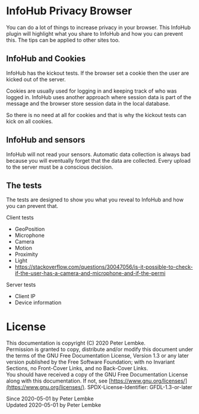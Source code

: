 # InfoHub Privacy Browser

You can do a lot of things to increase privacy in your browser. This InfoHub plugin will highlight what you share to
InfoHub and how you can prevent this. The tips can be applied to other sites too.

## InfoHub and Cookies

InfoHub has the kickout tests. If the browser set a cookie then the user are kicked out of the server.

Cookies are usually used for logging in and keeping track of who was logged in. InfoHub uses another approach where
session data is part of the message and the browser store session data in the local database.

So there is no need at all for cookies and that is why the kickout tests can kick on all cookies.

## InfoHub and sensors

InfoHub will not read your sensors. Automatic data collection is always bad because you will eventually forget that the
data are collected. Every upload to the server must be a conscious decision.

## The tests

The tests are designed to show you what you reveal to InfoHub and how you can prevent that.

Client tests

* GeoPosition
* Microphone
* Camera
* Motion
* Proximity
* Light
* https://stackoverflow.com/questions/30047056/is-it-possible-to-check-if-the-user-has-a-camera-and-microphone-and-if-the-permi

Server tests

* Client IP
* Device information

# License

This documentation is copyright (C) 2020 Peter Lembke.  
Permission is granted to copy, distribute and/or modify this document under the terms of the GNU Free Documentation
License, Version 1.3 or any later version published by the Free Software Foundation; with no Invariant Sections, no
Front-Cover Links, and no Back-Cover Links.  
You should have received a copy of the GNU Free Documentation License along with this documentation. If not,
see [https://www.gnu.org/licenses/](https://www.gnu.org/licenses/). SPDX-License-Identifier: GFDL-1.3-or-later

Since 2020-05-01 by Peter Lembke  
Updated 2020-05-01 by Peter Lembke  
